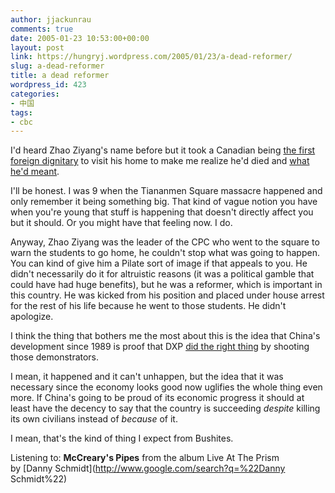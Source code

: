 ```yaml
---
author: jjackunrau
comments: true
date: 2005-01-23 10:53:00+00:00
layout: post
link: https://hungryj.wordpress.com/2005/01/23/a-dead-reformer/
slug: a-dead-reformer
title: a dead reformer
wordpress_id: 423
categories:
- 中国
tags:
- cbc
---
```


I'd heard Zhao Ziyang's name before but it took a Canadian being [the first foreign dignitary](http://www.cbc.ca/story/world/national/2005/01/21/kenney050121.html) to visit his home to make me realize he'd died and [what he'd meant](http://www.economist.com/agenda/displayStory.cfm?story_id=3574378).  
  
I'll be honest.  I was 9 when the Tiananmen Square massacre happened and only remember it being something big.  That kind of vague notion you have when you're young that stuff is happening that doesn't directly affect you but it should.  Or you might have that feeling now.  I do.  
  
Anyway, Zhao Ziyang was the leader of the CPC who went to the square to warn the students to go home, he couldn't stop what was going to happen.  You can kind of give him a Pilate sort of image if that appeals to you.  He didn't necessarily do it for altruistic reasons (it was a political gamble that could have had huge benefits), but he was a reformer, which is important in this country.  He was kicked from his position and placed under house arrest for the rest of his life because he went to those students.  He didn't apologize.  
  
I think the thing that bothers me the most about this is the idea that China's development since 1989 is proof that DXP [did the right thing](http://www.chinadaily.com.cn/english/doc/2005-01/19/content_410244.htm) by shooting those demonstrators.  
  
I mean, it happened and it can't unhappen, but the idea that it was necessary since the economy looks good now uglifies the whole thing even more.  If China's going to be proud of its economic progress it should at least have the decency to say that the country is succeeding _despite_ killing its own civilians instead of _because_ of it.  
  
I mean, that's the kind of thing I expect from Bushites.  
  
Listening to: **McCreary's Pipes** from the album Live At The Prism   
by [Danny Schmidt](http://www.google.com/search?q=%22Danny Schmidt%22)
